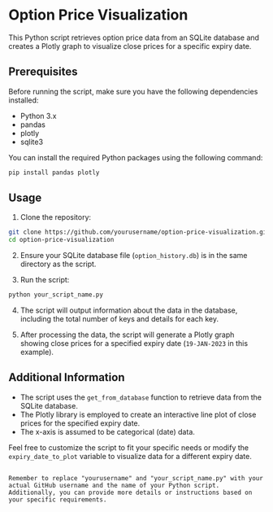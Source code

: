 # Option Price Visualization

This Python script retrieves option price data from an SQLite database and creates a Plotly graph to visualize close prices for a specific expiry date.

## Prerequisites

Before running the script, make sure you have the following dependencies installed:

- Python 3.x
- pandas
- plotly
- sqlite3

You can install the required Python packages using the following command:

```bash
pip install pandas plotly
```

## Usage

1. Clone the repository:

```bash
git clone https://github.com/yourusername/option-price-visualization.git
cd option-price-visualization
```

2. Ensure your SQLite database file (`option_history.db`) is in the same directory as the script.

3. Run the script:

```bash
python your_script_name.py
```

4. The script will output information about the data in the database, including the total number of keys and details for each key.

5. After processing the data, the script will generate a Plotly graph showing close prices for a specified expiry date (`19-JAN-2023` in this example).

## Additional Information

- The script uses the `get_from_database` function to retrieve data from the SQLite database.
- The Plotly library is employed to create an interactive line plot of close prices for the specified expiry date.
- The x-axis is assumed to be categorical (date) data.

Feel free to customize the script to fit your specific needs or modify the `expiry_date_to_plot` variable to visualize data for a different expiry date.
```

Remember to replace "yourusername" and "your_script_name.py" with your actual GitHub username and the name of your Python script. Additionally, you can provide more details or instructions based on your specific requirements.
